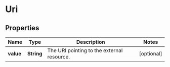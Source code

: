 
# Uri

## Properties
Name | Type | Description | Notes
------------ | ------------- | ------------- | -------------
**value** | **String** | The URI pointing to the external resource. |  [optional]



